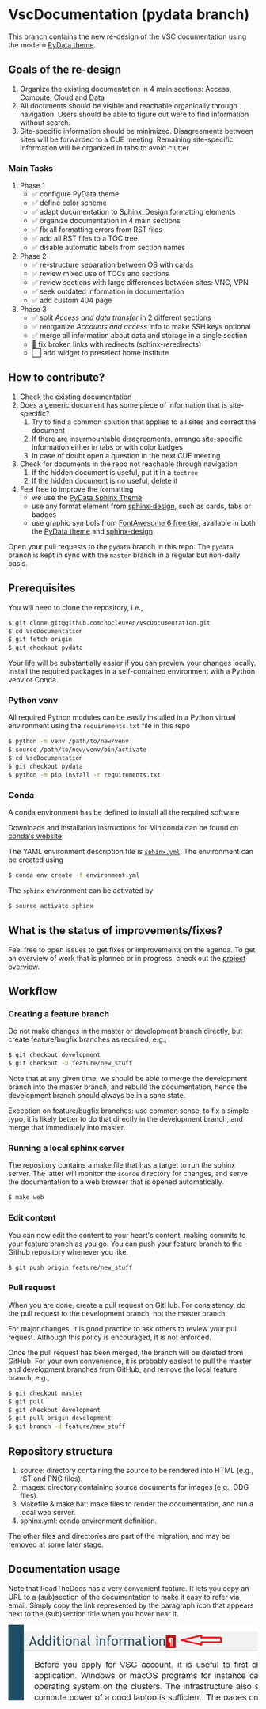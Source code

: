 # VscDocumentation (pydata branch)

This branch contains the new re-design of the VSC documentation using the
modern [PyData theme](https://pydata-sphinx-theme.readthedocs.io).

## Goals of the re-design

1. Organize the existing documentation in 4 main sections: Access, Compute,
   Cloud and Data
2. All documents should be visible and reachable organically through
   navigation. Users should be able to figure out were to find information
   without search.
3. Site-specific information should be minimized. Disagreements between sites
   will be forwarded to a CUE meeting. Remaining site-specific information will
   be organized in tabs to avoid clutter.

### Main Tasks

1. Phase 1
   * ️✅ configure PyData theme
   * ️✅ define color scheme
   * ✅ adapt documentation to Sphinx_Design formatting elements
   * ✅ organize documentation in 4 main sections
   * ✅ fix all formatting errors from RST files
   * ✅ add all RST files to a TOC tree
   * ✅ disable automatic labels from section names
2. Phase 2
   * ✅ re-structure separation between OS with cards
   * ✅ review mixed use of TOCs and sections
   * ✅ review sections with large differences between sites: VNC, VPN
   * ✅ seek outdated information in documentation
   * ✅ add custom 404 page
3. Phase 3
   * ✅ split _Access and data transfer_ in 2 different sections
   * ✅ reorganize _Accounts and access_ info to make SSH keys optional
   * ✅ merge all information about data and storage in a single section
   * 🔄 fix broken links with redirects (sphinx-reredirects)
   * ⬜ add widget to preselect home institute

## How to contribute?

1. Check the existing documentation
2. Does a generic document has some piece of information that is site-specific?
    1. Try to find a common solution that applies to all sites and correct the
       document
    2. If there are insurmountable disagreements, arrange site-specific
       information either in tabs or with color badges
    3. In case of doubt open a question in the next CUE meeting
3. Check for documents in the repo not reachable through navigation
    1. If the hidden document is useful, put it in a `toctree`
    2. If the hidden document is no useful, delete it
4. Feel free to improve the formatting
    * we use the [PyData Sphinx Theme](https://pydata-sphinx-theme.readthedocs.io)
    * use any format element from
      [sphinx-design](https://sphinx-design.readthedocs.io), such as cards,
      tabs or badges
    * use graphic symbols from [FontAwesome 6 free
      tier](https://fontawesome.com/icons?m=free), available in both the
      [PyData theme](https://pydata-sphinx-theme.readthedocs.io/en/stable/user_guide/fonts.html)
      and [sphinx-design](https://sphinx-design.readthedocs.io/en/latest/badges_buttons.html#fontawesome-icons)

Open your pull requests to the `pydata` branch in this repo. The `pydata`
branch is kept in sync with the `master` branch in a regular but non-daily
basis.

## Prerequisites

You will need to clone the repository, i.e.,
```bash
$ git clone git@github.com:hpcleuven/VscDocumentation.git
$ cd VscDocumentation
$ git fetch origin
$ git checkout pydata
```

Your life will be substantially easier if you can preview your changes locally. Install the required packages in a self-contained environment with a Python venv or Conda.

### Python venv

All required Python modules can be easily installed in a Python virtual environment using the `requirements.txt` file in this repo

```bash
$ python -m venv /path/to/new/venv
$ source /path/to/new/venv/bin/activate
$ cd VscDocumentation
$ git checkout pydata
$ python -m pip install -r requirements.txt
```

### Conda

A conda environment has be defined to install all the required software

Downloads and installation instructions for Miniconda can be found on [conda's website](https://docs.conda.io/en/latest/miniconda.html).

The YAML environment description file is [``sphinx.yml``](sphinx.yml).  The environment can be created using

```bash
$ conda env create -f environment.yml
```
The `sphinx` environment can be activated by
```bash
$ source activate sphinx
```

## What is the status of improvements/fixes?

Feel free to open issues to get fixes or improvements on the agenda.  To get an overview of work that is planned or in progress, check out the [project overview](https://github.com/hpcleuven/VscDocumentation/projects/1).

## Workflow

### Creating a feature branch

Do not make changes in the master or development branch directly, but create feature/bugfix branches as required, e.g.,
```bash
$ git checkout development
$ git checkout -b feature/new_stuff
```

Note that at any given time, we should be able to merge the development branch into the master branch, and rebuild the documentation, hence the development branch should always be in a sane state.

Exception on feature/bugfix branches: use common sense, to fix a simple typo, it is likely better to do that directly in the development branch, and merge that immediately into master.


### Running a local sphinx server

The repository contains a make file that has a target to run the sphinx server.  The latter will monitor the ``source`` directory for changes, and serve the documentation to a web browser that is opened automatically.
```bash
$ make web
```


### Edit content

You can now edit the content to your heart's content, making commits to your feature branch as you go.  You can push your feature branch to the Github repository whenever you like.
```bash
$ git push origin feature/new_stuff
```


### Pull request

When you are done, create a pull request on GitHub.  For consistency, do the pull request to the development branch, not the master branch.

For major changes, it is good practice to ask others to review your pull request.  Although this policy is encouraged, it is not enforced.

Once the pull request has been merged, the branch will be deleted from GitHub.  For your own convenience, it is probably easiest to pull the master and development branches from GitHub,
and remove the local feature branch, e.g.,
```bash
$ git checkout master
$ git pull
$ git checkout development
$ git pull origin development
$ git branch -d feature/new_stuff
```


## Repository structure

1. source: directory containing the source to be rendered into HTML (e.g., rST and PNG files).
1. images: directory containing source documents for images (e.g., ODG files).
1. Makefile & make.bat: make files to render the documentation, and run a local web server.
1. sphinx.yml: conda environment definition.

The other files and directories are part of the migration, and may be removed at some
later stage.


## Documentation usage

Note that ReadTheDocs has a very convenient feature.  It lets you copy an URL
to a (sub)section of the documentation to make it easy to refer via email.  Simply
copy the link represented by the paragraph icon that appears next to the (sub)section
 title when you hover near it.

![copy documentation link](img/links.png)
